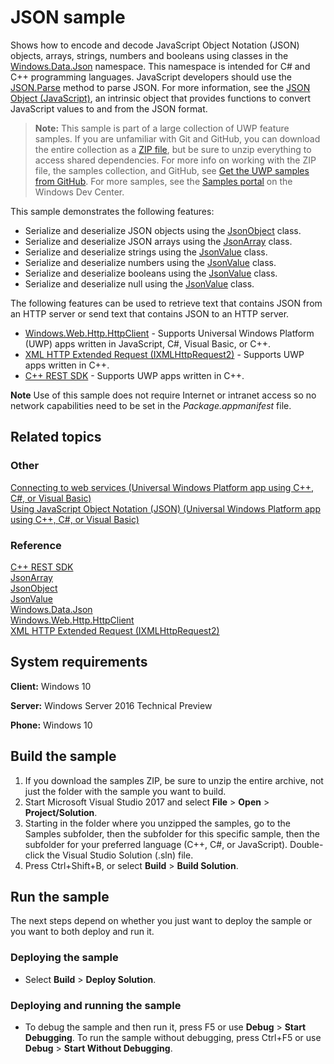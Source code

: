﻿<!---
  category: NetworkingAndWebServices 
  samplefwlink: http://go.microsoft.com/fwlink/p/?LinkId=620556
--->

# JSON sample

Shows how to encode and decode JavaScript Object Notation (JSON) objects, arrays, strings, numbers and booleans using classes in the 
[Windows.Data.Json](https://msdn.microsoft.com/library/windows/apps/br240639) namespace. This namespace is intended for C\# and 
C++ programming languages. JavaScript developers should use the [JSON.Parse](http://go.microsoft.com/fwlink/p/?linkid=398621) method 
to parse JSON. For more information, see the [JSON Object (JavaScript)](http://go.microsoft.com/fwlink/p/?linkid=398620), an intrinsic 
object that provides functions to convert JavaScript values to and from the JSON format.

> **Note:** This sample is part of a large collection of UWP feature samples. 
> If you are unfamiliar with Git and GitHub, you can download the entire collection as a 
> [ZIP file](https://github.com/Microsoft/Windows-universal-samples/archive/master.zip), but be 
> sure to unzip everything to access shared dependencies. For more info on working with the ZIP file, 
> the samples collection, and GitHub, see [Get the UWP samples from GitHub](https://aka.ms/ovu2uq). 
> For more samples, see the [Samples portal](https://aka.ms/winsamples) on the Windows Dev Center. 

This sample demonstrates the following features:

-   Serialize and deserialize JSON objects using the [JsonObject](https://msdn.microsoft.com/library/windows/apps/br225267) class.
-   Serialize and deserialize JSON arrays using the [JsonArray](https://msdn.microsoft.com/library/windows/apps/br225234) class.
-   Serialize and deserialize strings using the [JsonValue](https://msdn.microsoft.com/library/windows/apps/br240622) class.
-   Serialize and deserialize numbers using the [JsonValue](https://msdn.microsoft.com/library/windows/apps/br240622) class.
-   Serialize and deserialize booleans using the [JsonValue](https://msdn.microsoft.com/library/windows/apps/br240622) class.
-   Serialize and deserialize null using the [JsonValue](https://msdn.microsoft.com/library/windows/apps/br240622) class.

The following features can be used to retrieve text that contains JSON from an HTTP server or send text that contains JSON to an HTTP server.

-   [Windows.Web.Http.HttpClient](https://msdn.microsoft.com/library/windows/apps/dn298639) - Supports Universal Windows Platform (UWP) apps written in JavaScript, C\#, Visual Basic, or C++.
-   [XML HTTP Extended Request (IXMLHttpRequest2)](https://msdn.microsoft.com/library/windows/apps/hh831163) - Supports UWP apps written in C++.
-   [C++ REST SDK](https://msdn.microsoft.com/library/jj988008.aspx) - Supports UWP apps written in C++.

**Note** Use of this sample does not require Internet or intranet access so no network capabilities need to be set in the *Package.appmanifest* file.


## Related topics

### Other

[Connecting to web services (Universal Windows Platform app using C++, C\#, or Visual Basic)](https://msdn.microsoft.com/library/windows/apps/hh761504)  
[Using JavaScript Object Notation (JSON) (Universal Windows Platform app using C++, C\#, or Visual Basic)](https://msdn.microsoft.com/library/windows/apps/hh770289)  

### Reference

[C++ REST SDK](https://msdn.microsoft.com/library/jj988008.aspx)  
[JsonArray](https://msdn.microsoft.com/library/windows/apps/br225234)  
[JsonObject](https://msdn.microsoft.com/library/windows/apps/br225267)  
[JsonValue](https://msdn.microsoft.com/library/windows/apps/br240622)  
[Windows.Data.Json](https://msdn.microsoft.com/library/windows/apps/br240639)  
[Windows.Web.Http.HttpClient](https://msdn.microsoft.com/library/windows/apps/dn298639)  
[XML HTTP Extended Request (IXMLHttpRequest2)](https://msdn.microsoft.com/library/windows/apps/hh831163)  

## System requirements

**Client:** Windows 10

**Server:** Windows Server 2016 Technical Preview

**Phone:** Windows 10

## Build the sample

1. If you download the samples ZIP, be sure to unzip the entire archive, not just the folder with the sample you want to build. 
2. Start Microsoft Visual Studio 2017 and select **File** \> **Open** \> **Project/Solution**.
3. Starting in the folder where you unzipped the samples, go to the Samples subfolder, then the subfolder for this specific sample, then the subfolder for your preferred language (C++, C#, or JavaScript). Double-click the Visual Studio Solution (.sln) file.
4. Press Ctrl+Shift+B, or select **Build** \> **Build Solution**.

## Run the sample

The next steps depend on whether you just want to deploy the sample or you want to both deploy and run it.

### Deploying the sample

- Select **Build** \> **Deploy Solution**. 

### Deploying and running the sample

- To debug the sample and then run it, press F5 or use **Debug** \> **Start Debugging**. To run the sample without debugging, press Ctrl+F5 or use **Debug** \> **Start Without Debugging**.

